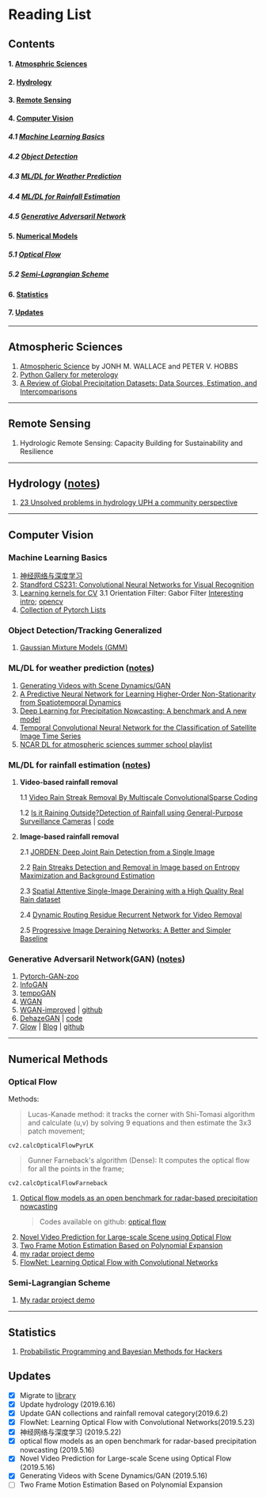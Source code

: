 # Reading List

## Contents
#### 1. [Atmosphric Sciences](#atmos)
#### 2. [Hydrology](#hydrology)
#### 3. [Remote Sensing](#remotesensing)
#### 4. [Computer Vision](#computervision)
##### 4.1 [Machine Learning Basics](#mlbasics)
##### 4.2 [Object Detection](#objectdetect)
##### 4.3 [ML/DL for Weather Prediction](#mlweather)
##### 4.4 [ML/DL for Rainfall Estimation](#mlrain)
##### 4.5 [Generative Adversaril Network](#gan)
#### 5. [Numerical Models](#numeric)
##### 5.1 [Optical Flow](#opticalflow)
##### 5.2 [Semi-Lagrangian Scheme](#semilag)
#### 6. [Statistics](#stats)
#### 7. [Updates](#updates)
---------

## Atmospheric Sciences<a name='atmos'></a>
1. [Atmospheric Science](http://cup.aos.wisc.edu/453/2016/readings/Atmospheric_Science-Wallace_Hobbs.pdf) by JONH M. WALLACE and PETER V. HOBBS
2. [Python Gallery for meterology](http://https://github.com/chrimerss/python-gallery)
3. [A Review of Global Precipitation Datasets: Data Sources, Estimation, and Intercomparisons](https://agupubs.onlinelibrary.wiley.com/doi/epdf/10.1002/2017RG000574)

------
## Remote Sensing<a name='remotesensing'></a>
1. Hydrologic Remote Sensing: Capacity Building for Sustainability and Resilience

--------
## Hydrology<a name="hydrology"></a>  ([notes](https://github.com/chrimerss/RemoteSensingandComputerVision/blob/master/hydrology/hydrology.pdf))
1. [23 Unsolved problems in hydrology UPH a community perspective](https://www.tandfonline.com/doi/pdf/10.1080/02626667.2019.1620507?needAccess=true)

-------
## Computer Vision<a name='computervision'></a>
### Machine Learning Basics<a name='mlbasics'></a>

1. [神经网络与深度学习](https://github.com/nndl/nndl.github.io)
2. [Standford CS231: Convolutional Neural Networks for Visual Recognition](http://vision.stanford.edu/teaching/cs231n/)
3. [Learning kernels for CV](https://cvml.ist.ac.at/papers/lampert-fnt2009.pdf)
    3.1 Orientation Filter: Gabor Filter   [Interesting intro](https://medium.com/@anuj_shah/through-the-eyes-of-gabor-filter-17d1fdb3ac97); [opencv](https://docs.opencv.org/4.1.0/d4/d86/group__imgproc__filter.html#gae84c92d248183bd92fa713ce51cc3599)
4. [Collection of Pytorch Lists](https://bharathgs.github.io/Awesome-pytorch-list/#cv)

### Object Detection/Tracking Generalized<a name='objectdetect'></a>
1. [Gaussian Mixture Models (GMM)](https://github.com/llSourcell/Gaussian_Mixture_Models/blob/master/intro_to_gmm_%26_em.ipynb)

### ML/DL for weather prediction<a name='mlweather'></a> ([notes](https://github.com/chrimerss/RemoteSensingandComputerVision/blob/master/ComputerVision/RainRemoval/weather.pdf))
1. [Generating Videos with Scene Dynamics/GAN](https://github.com/chrimerss/RemoteSensingandComputerVision/blob/master/ComputerVision/Generating_Videos_with_Scene_Dynamics.pdf)
2. [A Predictive Neural Network for Learning Higher-Order Non-Stationarity from Spatiotemporal Dynamics](https://arxiv.org/pdf/1811.07490.pdf)
3. [Deep Learning for Precipitation Nowcasting: A benchmark and A new model](https://arxiv.org/pdf/1706.03458.pdf)
4. [Temporal Convolutional Neural Network for the Classification of Satellite Image Time Series](https://arxiv.org/pdf/1811.10166.pdf)
5. [NCAR DL for atmospheric sciences summer school playlist](https://www.youtube.com/channel/UCjukbq7JkNgGOseEKZjq_kA)

### ML/DL for rainfall estimation<a name='mlrain'></a> ([notes](https://github.com/chrimerss/RemoteSensingandComputerVision/blob/master/ComputerVision/RainRemoval/rain_removal_notes.pdf))


1. **Video-based rainfall removal**

    1.1 [Video Rain Streak Removal By Multiscale ConvolutionalSparse Coding](https://github.com/MinghanLi/MS-CSC-Rain-Streak-Removal)

    1.2 [Is it Raining Outside?Detection of Rainfall using General-Purpose Surveillance Cameras](https://github.com/chrimerss/RemoteSensingandComputerVision/blob/master/ComputerVision/RainRemoval/Haurum_Is_it_Raining_Outside__Detection_of_Rainfall_using_General_Purpose) | [code](https://bitbucket.org/aauvap/aau-virada/src/master/)

2. **Image-based rainfall removal** 

    2.1 [JORDEN: Deep Joint Rain Detection from a Single Image](https://github.com/chrimerss/RemoteSensingandComputerVision/blob/master/ComputerVision/RainRemoval/Deep_Joint_Rain_Detection_and_Removal_from_a_Single_Image.pdf.pdf)

    2.2 [Rain Streaks Detection and Removal in Image based on
    Entropy Maximization and Background Estimation](https://pdfs.semanticscholar.org/2975/6fb5238c69cea5d544df6227fa79ef6aa2cb.pdf)

    2.3 [Spatial Attentive Single-Image Deraining with a High Quality Real Rain dataset](https://github.com/stevewongv/SPANet)

    2.4 [Dynamic Routing Residue Recurrent Network for Video Removal](http://www.icst.pku.edu.cn/struct/Pub%20Files/2019/ywh_tip19.pdf)

    2.5 [Progressive Image Deraining Networks: A Better and Simpler Baseline](https://github.com/csdwren/PReNet)


### Generative Adversaril Network(GAN)<a name='gan'></a> ([notes](https://github.com/chrimerss/RemoteSensingandComputerVision/blob/master/MachineLearning/texnote/GAN.pdf))
1. [Pytorch-GAN-zoo](https://github.com/facebookresearch/pytorch_GAN_zoo)
2. [InfoGAN](https://github.com/chrimerss/RemoteSensingandComputerVision/blob/master/ComputerVision/InfoGAN.pdf)
3. [tempoGAN](https://github.com/chrimerss/RemoteSensingandComputerVision/blob/master/ComputerVision/tempoGAN.pdf)
4. [WGAN](https://github.com/chrimerss/RemoteSensingandComputerVision/blob/master/ComputerVision/WGAN.pdf)
5. [WGAN-improved](https://github.com/chrimerss/RemoteSensingandComputerVision/blob/master/ComputerVision/WGAN-improved.pdf) | [github](https://github.com/jalola/improved-wgan-pytorch)
6. [DehazeGAN](https://arxiv.org/abs/1810.09479) | [code](https://github.com/thatbrguy/Dehaze-GAN)
7. [Glow](https://arxiv.org/pdf/1807.03039.pdf) | [Blog](https://lilianweng.github.io/lil-log/2018/10/13/flow-based-deep-generative-models.html) | [github](https://github.com/openai/glow)

--------

## Numerical Methods<a name='numeric'></a>
### Optical Flow<a name='opticalflow'></a>
Methods:

>Lucas-Kanade method:  it tracks the corner with Shi-Tomasi algorithm and calculate (u,v) by solving 9 equations and then estimate the 3x3 patch movement;

~~~~
cv2.calcOpticalFlowPyrLK
~~~~

>Gunner Farneback's algorithm (Dense): It computes the optical flow for all the points in the frame;

~~~~
cv2.calcOpticalFlowFarneback
~~~~

1. [Optical flow models as an open benchmark for radar-based precipitation nowcasting](https://github.com/chrimerss/RemoteSensingandComputerVision/blob/master/NumericalMethods/OpticalFlow/Optical_flow_mdoels_as_an_open_benchmark_for_radar-based_precipitation_nowcasting.pdf)
    >Codes available on github: [optical flow](https://github.com/hydrogo/rainymotion)
2. [Novel Video Prediction for Large-scale Scene using
Optical Flow](https://github.com/chrimerss/RemoteSensingandComputerVision/blob/master/NumericalMethods/OpticalFlow/new_video_predction_for_large_scale_scene_using_optical_flow.pdf)
3. [Two Frame Motion Estimation Based on Polynomial Expansion](https://github.com/chrimerss/RemoteSensingandComputerVision/blob/master/NumericalMethods/OpticalFlow/Two_Frame_Motion_Estimation_Based_on_Polynomial_Expansion.pdf)
4. [my radar project demo](https://github.com/chrimerss/RadarEnhancement)
5. [FlowNet: Learning Optical Flow with Convolutional Networks](https://github.com/chrimerss/RemoteSensingandComputerVision/blob/master/NumericalMethods/OpticalFlow/Learning_Optical_Flow_with_DL(FlowNet).pdf)

### Semi-Lagrangian Scheme<a name='semilag'></a>

1. [My radar project demo](https://github.com/chrimerss/RadarEnhancement)


--------

## Statistics<a name="stats"></a>

1. [Probabilistic Programming and Bayesian Methods for Hackers](https://github.com/chrimerss/Probabilistic-Programming-and-Bayesian-Methods-for-Hackers)

## Updates<a name='updates'></a>
- [x] Migrate to [library](https://chrimerss.github.io/allenslib/)
- [x] Update hydrology (2019.6.16)
- [x] Update GAN collections and rainfall removal category(2019.6.2)
- [x] FlowNet: Learning Optical Flow with Convolutional Networks(2019.5.23)
- [x] 神经网络与深度学习 (2019.5.22)
- [x] optical flow models as an open benchmark for radar-based precipitation nowcasting (2019.5.16)
- [x] Novel Video Prediction for Large-scale Scene using Optical Flow (2019.5.16)
- [x] Generating Videos with Scene Dynamics/GAN (2019.5.16)
- [ ] Two Frame Motion Estimation Based on Polynomial Expansion
